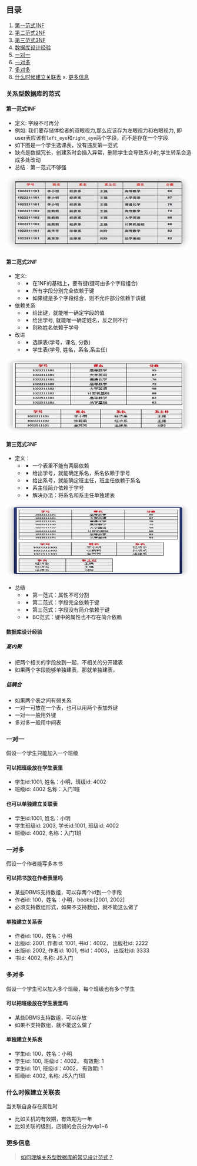 ## 目录
1. [第一范式1NF](#第一范式1NF)
2. [第二范式2NF](#第二范式2NF)
3. [第三范式3NF](#第三范式3NF)
4. [数据库设计经验](#数据库设计经验)
5. [一对一](#一对一)
6. [一对多](#一对多)
7. [多对多](#多对多)
8. [什么时候建立关联表](#什么时候建立关联表)
x. [更多信息](#更多信息)

### 关系型数据库的范式
#### 第一范式1NF
* 定义: 字段不可再分
* 例如: 我们要存储体检者的双眼视力,那么应该存为左眼视力和右眼视力, 即user表应该有`left_eye`和`right_eye`两个字段，而不是存在一个字段
* 如下图是一个学生选课表，没有违反第一范式
* 缺点是数据冗长，创建系时会插入异常，删除学生会导致系小时,学生转系会造成多处改动
* 总结：第一范式不够强

<img src="../assets/node/database1.png" width="500" height="200" >

#### 第二范式2NF
* 定义:
    - * 在1NF的基础上，要有键(键可由多个字段组合)
    - * 所有字段分别完全依赖于键
    - * 如果键是多个字段结合，则不允许部分依赖于该键
* 依赖关系
    - * 给出键，就能唯一确定字段的值
    - * 给出学号, 就能唯一确定姓名，反之则不行
    - * 则称姓名依赖于学号
* 改进
    - * 选课表(学号，课名, 分数)
    - * 学生表(学号, 姓名，系名,系主任)

<img src="../assets/node/database2.png" width="500" height="200" >

#### 第三范式3NF
* 定义：
    - * 一个表里不能有两层依赖
    - * 给出学号，就能确定系名，系名依赖于学号
    - * 给出系号，就能确定班主任，班主任依赖于系名
    - * 系主任简介依赖于学号
    - * 解决办法：将系名和系主任单独建表

<img src="../assets/node/database3.png" width="500" height="200" >

* 总结
    - * 第一范式：属性不可分割
    - * 第二范式：字段完全依赖于键
    - * 第三范式：字段没有简介依赖于键
    - * BC范式：键中的属性也不存在简介依赖



#### 数据库设计经验
##### 高内聚
* 把两个相关的字段放到一起，不相关的分开建表
* 如果两个字段能够单独建表，那就单独建表，

##### 低耦合
* 如果两个表之间有弱关系
* 一对一可放在一个表，也可以用两个表加外键
* 一对一一般用外键
* 多对多一般用中间表


### 一对一
假设一个学生只能加入一个班级

#### 可以把班级放在学生表里
* 学生id:1001, 姓名：小明，班级id: 4002
* 班级id: 4002 名称：入门1班

#### 也可以单独建立关联表
* 学生id:1001, 姓名：小明
* 学生班级id: 2003, 学长id:1001, 班级id: 4002
* 班级id: 4002, 名称：入门1班


### 一对多
假设一个作者能写多本书

#### 可以把书放在作者表里吗
* 某些DBMS支持数组，可以存两个id到一个字段
* 作者id: 100，姓名：小明，books:[2001, 2002]
* 必须支持数组形式，如果不支持数组，就不能这么做了

#### 单独建立关系表
* 作者id: 100，姓名：小明
* 出版id: 2001, 作者id: 1001, 书id：4002， 出版社id: 2222
* 出版id: 2002, 作者id: 1001, 书id：4003， 出版社id: 3333
* 书id: 4002, 名称: JS入门

### 多对多
假设一个学生可以加入多个班级，每个班级也有多个学生

#### 可以把班级放在学生表里吗
* 某些DBMS支持数组，可以存放
* 如果不支持数组，就不能这么做了

#### 单独建立关系表
* 学生id: 100，姓名：小明
* 学生id: 100, 班级id：4002， 有效期: 1
* 学生id: 101, 班级id：4002， 有效期: 1
* 班级id: 4002, 名称: JS入门1班

### 什么时候建立关联表
当关联自身存在属性时
* 比如关机的有效期，有效期为一年
* 比如关联的级别，店铺的会员分为vip1~6


### 更多信息
> [如何理解关系型数据库的常见设计范式？](https://www.zhihu.com/question/24696366/answer/29189700)
